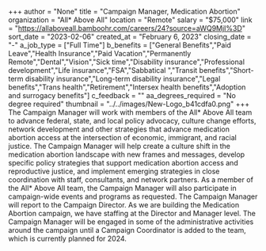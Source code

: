 +++
author = "None"
title = "Campaign Manager, Medication Abortion"
organization = "All* Above All"
location = "Remote"
salary = "$75,000"
link = "https://allaboveall.bamboohr.com/careers/24?source=aWQ9MjI%3D"
sort_date = "2023-02-06"
created_at = "February 6, 2023"
closing_date = "-"
a_job_type = ["Full Time"]
b_benefits = ["General Benefits","Paid Leave","Health Insurance","Paid Vacation","Permanently Remote","Dental","Vision","Sick time","Disability insurance","Professional development","Life insurance","FSA","Sabbatical ","Transit benefits","Short-term disability insurance","Long-term disability insurance","Legal benefits","Trans health","Retirement","Intersex health benefits","Adoption and surrogacy benefits"]
c_feedback = ""
aa_degrees_required = "No degree required"
thumbnail = "../../images/New-Logo_b41cdfa0.png"
+++
The Campaign Manager will work with members of the All* Above All team to advance federal, state, and local policy advocacy, culture change efforts, network development and other strategies that advance medication abortion access at the intersection of economic, immigrant, and racial justice. The Campaign Manager will help create a culture shift in the medication abortion landscape with new frames and messages, develop specific policy strategies that support medication abortion access and reproductive justice, and implement emerging strategies in close coordination with staff, consultants, and network partners. As a member of the All* Above All team, the Campaign Manager will also participate in campaign-wide events and programs as requested. The Campaign Manager will report to
the Campaign Director. 
As we are building the Medication Abortion campaign, we have staffing at the Director and Manager level. The Campaign Manager will be engaged in some of the administrative activities around the campaign until a Campaign Coordinator is added to the team, which is currently planned for 2024.